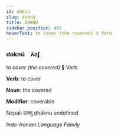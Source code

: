 ```yaml
---
id: doknü
slug: doknü
title: DOKNÜ
sidebar_position: 465
hoverText: to cover (the covered) § Verb
---
```


### doknü&emsp;<span kind="abugida">ʌ̑ƨʄ</span>

*to cover (the covered)* **§** Verb

**Verb**: to cover

**Noun**: the covered

**Modifier**: coverable

Nepali ढाक्नु ḍhāknu undefined

*Indo-Iranian Language Family*